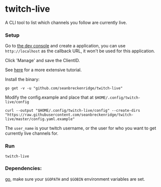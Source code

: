 # twitch-live

A CLI tool to list which channels you follow are currently live.

### Setup

Go to [the dev console](https://dev.twitch.tv/console/apps) and create a application, you can use `http://localhost` as the callback URL, it won't be used for this application.

Click 'Manage' and save the ClientID.

See [here](https://dev.twitch.tv/docs/api) for a more extensive tutorial.

Install the binary:

`go get -v -u "github.com/seanbreckenridge/twitch-live"`

Modify the config.example and place that at `$HOME/.config/twitch-live/config`

`curl --output "$HOME/.config/twitch-live/config" --create-dirs "https://raw.githubusercontent.com/seanbreckenridge/twitch-live/master/config.yaml.example"`

The `user_name` is your twitch username, or the user for who you want to get currently live channels for.

### Run

`twitch-live`

### Dependencies:

[go](https://golang.org/), make sure your `$GOPATH` and `$GOBIN` environment variables are set.

